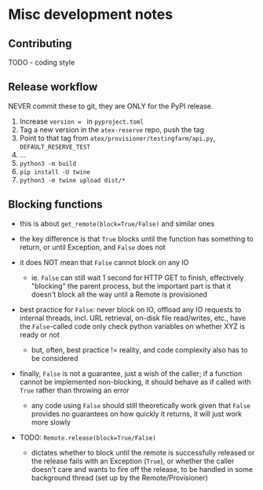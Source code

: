 # Misc development notes

## Contributing

TODO - coding style

## Release workflow

NEVER commit these to git, they are ONLY for the PyPI release.

1. Increase `version = ` in `pyproject.toml`
1. Tag a new version in the `atex-reserve` repo, push the tag
1. Point to that tag from `atex/provisioner/testingfarm/api.py`,
   `DEFAULT_RESERVE_TEST`
1. ...
1. `python3 -m build`
1. `pip install -U twine`
1. `python3 -m twine upload dist/*`

## Blocking functions

- this is about `get_remote(block=True/False)` and similar ones
- the key difference is that `True` blocks until the function has something
  to return, or until Exception, and `False` does not
- it does NOT mean that `False` cannot block on any IO
  - ie. `False` can still wait 1 second for HTTP GET to finish, effectively
    "blocking" the parent process, but the important part is that it doesn't
    block all the way until a Remote is provisioned
- best practice for `False`: never block on IO, offload any IO requests
  to internal threads, incl. URL retrieval, on-disk file read/writes, etc.,
  have the `False`-called code only check python variables on whether XYZ
  is ready or not
  - but, often, best practice != reality, and code complexity also has to be
    considered
- finally, `False` is not a guarantee, just a wish of the caller; if a function
  cannot be implemented non-blocking, it should behave as if called with `True`
  rather than throwing an error
  - any code using `False` should still theoretically work given that `False`
    provides no guarantees on how quickly it returns, it will just work more
    slowly

- TODO: `Remote.release(block=True/False)`
  - dictates whether to block until the remote is successfully released or
    the release fails with an Exception (`True`), or whether the caller doesn't
    care and wants to fire off the release, to be handled in some background
    thread (set up by the Remote/Provisioner)
